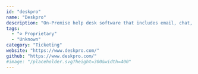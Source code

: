```yaml
---
id: "deskpro"
name: "Deskpro"
description: "On-Premise help desk software that includes email, chat, voice & help centre publishing. Full visible source code and API."
tags:
  - "⊘ Proprietary"
  - "Unknown"
category: "Ticketing"
website: "https://www.deskpro.com/"
github: "https://www.deskpro.com/"
#image: "/placeholder.svg?height=300&width=400"
---
```



